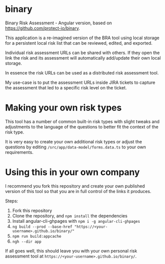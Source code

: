 # binary

Binary Risk Assessment - Angular version, based on https://github.com/protect-io/binary.

This application is a re-imagined version of the BRA tool using local storage for a persistent local risk list that can be reviewed, edited, and exported.

Individual risk assessment URLs can be shared with others. If they open the link the risk and its assessment will automatically add/update their own local storage.

In essence the risk URLs can be used as a distributed risk assessment tool.

My use-case is to put the assessment URLs inside JIRA tickets to capture the assessment that led to a specific risk level on the ticket.

# Making your own risk types

This tool has a number of common built-in risk types with slight tweaks and adjustments to the language of the questions to better fit the context of the risk type.

It is very easy to create your own additional risk types or adjust the questions by editing `/src/app/data-model/forms.data.ts` to your own requirements.

# Using this in your own company

I recommend you fork this repository and create your own published version of this tool so that you are in full control of the links it produces.

Steps:
1. Fork this repository
2. Clone the repository, and `npm install` the dependencies
3. Install angular-cli-ghpages with `npm i -g angular-cli-ghpages`
4. `ng build --prod --base-href "https://<your-username>.github.io/binary/"`
5. `npm run build:appcache`
6. `ngh --dir app`

If all goes well, this should leave you with your own personal risk assessment tool at `https://<your-username>.github.io/binary/`.